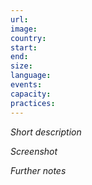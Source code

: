 ```yaml
---
url: 
image: 
country: 
start: 
end: 
size:
language: 
events: 
capacity: 
practices:
---
```


*Short description*

*Screenshot*

*Further notes*